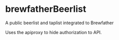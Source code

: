 # brewfatherBeerlist
A public beerlist and taplist integrated to Brewfather

Uses the apiproxy to hide authorization to API.
